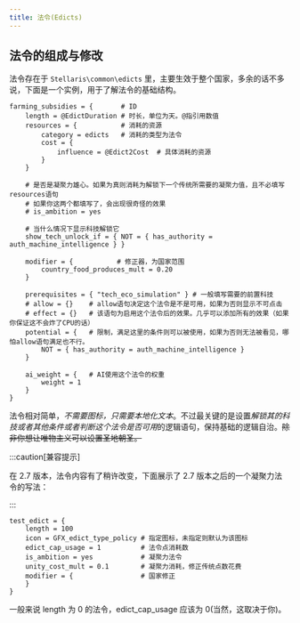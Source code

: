 ```yaml
---
title: 法令(Edicts)
---
```


## 法令的组成与修改

法令存在于 `Stellaris\common\edicts` 里，主要生效于整个国家，多余的话不多说，下面是一个实例，用于了解法令的基础结构。

```pdx
farming_subsidies = {       # ID
    length = @EdictDuration # 时长，单位为天。@指引用数值
    resources = {           # 消耗的资源
        category = edicts   # 消耗的类型为法令
        cost = {
            influence = @Edict2Cost  # 具体消耗的资源
        }
    }

    # 是否是凝聚力雄心。如果为真则消耗为解锁下一个传统所需要的凝聚力值，且不必填写resources语句
    # 如果你这两个都填写了，会出现很奇怪的效果
    # is_ambition = yes

    # 当什么情况下显示科技解锁它
    show_tech_unlock_if = { NOT = { has_authority = auth_machine_intelligence } }

    modifier = {           # 修正器，为国家范围
        country_food_produces_mult = 0.20
    }

    prerequisites = { "tech_eco_simulation" } # 一般填写需要的前置科技
    # allow = {}    # allow语句决定这个法令是不是可用，如果为否则显示不可点击
    # effect = {}   # 该语句为启用这个法令后的效果。几乎可以添加所有的效果（如果你保证这不会炸了CPU的话）
    potential = {   # 限制，满足这里的条件则可以被使用，如果为否则无法被看见，哪怕allow语句满足也不行。
        NOT = { has_authority = auth_machine_intelligence }
    }

    ai_weight = {   # AI使用这个法令的权重
        weight = 1
    }
}
```

法令相对简单，_不需要图标，只需要本地化文本_。不过最关键的是设置*解锁其的科技或者其他条件或者判断这个法令是否可用*的逻辑语句，保持基础的逻辑自治。<s>除非你想让唯物主义可以设置圣地朝圣。</s>

:::caution[兼容提示]

在 2.7 版本，法令内容有了稍许改变，下面展示了 2.7 版本之后的一个凝聚力法令的写法：

:::

```pdx
test_edict = {
    length = 100
    icon = GFX_edict_type_policy # 指定图标，未指定则默认为该图标
    edict_cap_usage = 1          # 法令点消耗数
    is_ambition = yes            # 凝聚力法令
    unity_cost_mult = 0.1        # 凝聚力消耗，修正传统点数花费
    modifier = {                 # 国家修正
    }
}
```

一般来说 length 为 0 的法令，edict_cap_usage 应该为 0(当然，这取决于你)。
